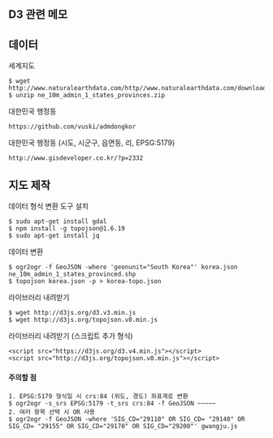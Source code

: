 ## D3 관련 메모

## 데이터

세계지도

    $ wget http://www.naturalearthdata.com/http//www.naturalearthdata.com/download/10m/cultural/ne_10m_admin_1_states_provinces.zip
    $ unzip ne_10m_admin_1_states_provinces.zip

대한민국 행정동

    https://github.com/vuski/admdongkor

대한민국 행정동 (시도, 시군구, 읍면동, 리, EPSG:5179)

    http://www.gisdeveloper.co.kr/?p=2332


## 지도 제작

데이터 형식 변환 도구 설치

    $ sudo apt-get install gdal
    $ npm install -g topojson@1.6.19
    $ sudo apt-get install jq

데이터 변환

    $ ogr2ogr -f GeoJSON -where 'geonunit="South Korea"' korea.json ne_10m_admin_1_states_provinced.shp
    $ topojson korea.json -p > korea-topo.json

라이브러리 내려받기

    $ wget http://d3js.org/d3.v3.min.js
    $ wget http://d3js.org/topojson.v0.min.js

라이브러리 내려받기 (스크립트 추가 형식)

    <script src="https://d3js.org/d3.v4.min.js"></script>
    <script src="http://d3js.org/topojson.v0.min.js"></script>

#### 주의할 점
    1. EPSG:5179 형식일 시 crs:84 (위도, 경도) 좌표계로 변환
    $ ogr2ogr -s_srs EPSG:5179 -t_srs crs:84 -f GeoJSON ~~~~~
    2. 여러 항목 선택 시 OR 사용
    $ ogr2ogr -f GeoJSON -where 'SIG_CD="29110" OR SIG_CD= "29140" OR SIG_CD= "29155" OR SIG_CD="29170" OR SIG_CD="29200"' gwangju.js